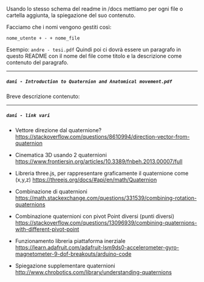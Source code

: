 Usando lo stesso schema del readme in /docs mettiamo per ogni file o cartella aggiunta, la spiegazione del suo contenuto.

Facciamo che i nomi vengono gestiti così:

`nome_utente + - + nome_file`

Esempio: ` andre - tesi.pdf `
Quindi poi ci dovrà essere un paragrafo in questo README con il nome del file come titolo e la descrizione come contenuto del paragrafo.

---------
##### `dani - Introduction to Quaternion and Anatomical movement.pdf`
Breve descrizione contenuto:

--------

##### `dani - link vari`

- Vettore direzione dal quaternione? 
  https://stackoverflow.com/questions/8610994/direction-vector-from-quaternion

- Cinematica 3D usando 2 quaternioni
  https://www.frontiersin.org/articles/10.3389/fnbeh.2013.00007/full

- Libreria three.js, per rappresentare graficamente il quaternione come (x,y,z)
  https://threejs.org/docs/#api/en/math/Quaternion

- Combinazione di quaternioni
  https://math.stackexchange.com/questions/331539/combining-rotation-quaternions

- Combinazione quaternioni con pivot Point diversi (punti diversi)
  https://stackoverflow.com/questions/13096939/combining-quaternions-with-different-pivot-point

- Funzionamento libreria piattaforma inerziale
  https://learn.adafruit.com/adafruit-lsm9ds0-accelerometer-gyro-magnetometer-9-dof-breakouts/arduino-code

- Spiegazione supplementare quaternioni
  http://www.chrobotics.com/library/understanding-quaternions

